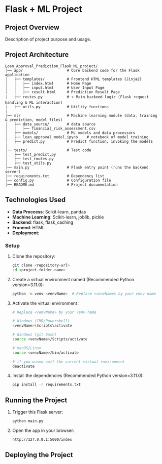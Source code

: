 # Flask + ML Project

## Project Overview

Description of project purpose and usage.



## Project Architecture

```plaintext
Loan_Approval_Prediction_Flask_ML_project/
│── app/                    # Core backend code for the Flask application
│   ├── templates/          # Frontend HTML templates (Jinja2)
│   │   ├── index.html      # Home Page
│   │   ├── input.html      # User Input Page
│   │   ├── result.html     # Prediction Result Page
│   ├── routes.py           # ⭐ Main backend logic (Flask request handling & ML interaction)
│   ├── utils.py            # Utility functions
|
│── ml/                     # Machine learning module (data, training & prediction, model files)
│   ├── data_source/        # data source
│   │   ├── financial_risk_assessment.csv
│   ├── models/             # ML models and data processors
│   ├── loan_approval_model.ipynb    # notebook of model training
│   ├── predict.py          # Predict function, invoking the models
|
│── tests/                  # Test code
│   ├── test_predict.py
│   ├── test_routes.py      
│   ├── test_utils.py       
│── main.py                 # Flask entry point (runs the backend server)
│── requirements.txt        # Dependency list
│── config.py               # Configuration file
│── README.md               # Project documentation
```

## Technologies Used

- **Data Proccess**: Scikit-learn, pandas
- **Machine Learning**: Scikit-learn, joblib, pickle
- **Backend**: flask, flask_caching
- **Fronend**: HTML
- **Deployment**: 


### Setup

1. Clone the repository:
   ```bash
   git clone <repository-url>
   cd <project-folder-name>
   ```

2. Create a virtual environment named <venvName> (Recommended Python version=3.11.0):
   ```bash
   python -m venv <venvName>  # Replace <venvName> by your venv name 
   ```

3. Activate the virtual environment <venvName>:
   ```bash
   # Replace <venvName> by your venv name 

   # Windows (CMD/Powershell)
   <venvName>\Scripts\activate

   # Windows (git bash)
   source <venvName>/Scripts/activate

   # macOS/Linux
   source <venvName>/bin/activate

   # if you wanna quit the current virtual environment
   deactivate
   ```

4. Install the dependencies (Recommended Python version=3.11.0):
   ```bash
   pip install -r requirements.txt
   ```

## Running the Project

1. Trigger this Flask server:
   ```bash
   python main.py
   ```

2. Open the app in your browser:
   ```bash
   http://127.0.0.1:5000/index
   ```

## Deploying the Project